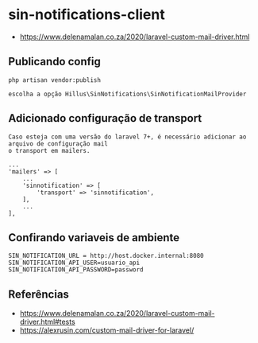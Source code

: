 # sin-notifications-client

 - https://www.delenamalan.co.za/2020/laravel-custom-mail-driver.html

## Publicando config 

    php artisan vendor:publish

    escolha a opção Hillus\SinNotifications\SinNotificationMailProvider

## Adicionado configuração de transport

    Caso esteja com uma versão do laravel 7+, é necessário adicionar ao arquivo de configuração mail
    o transport em mailers. 

    ...
    'mailers' => [
        ...
        'sinnotification' => [
            'transport' => 'sinnotification',
        ],
        ...
    ],

## Confirando variaveis de ambiente

    SIN_NOTIFICATION_URL = http://host.docker.internal:8080
    SIN_NOTIFICATION_API_USER=usuario_api
    SIN_NOTIFICATION_API_PASSWORD=password


## Referências

 - https://www.delenamalan.co.za/2020/laravel-custom-mail-driver.html#tests
 - https://alexrusin.com/custom-mail-driver-for-laravel/
